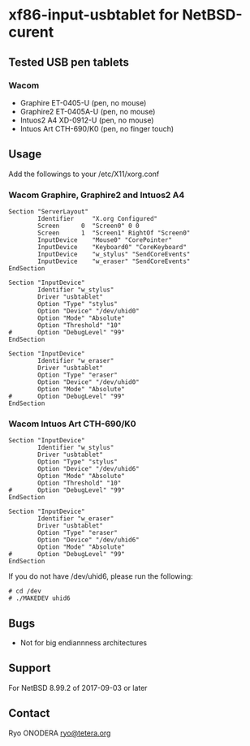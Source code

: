# xf86-input-usbtablet for NetBSD-curent

## Tested USB pen tablets
### Wacom
* Graphire ET-0405-U (pen, no mouse)
* Graphire2 ET-0405A-U (pen, no mouse)
* Intuos2 A4 XD-0912-U (pen, no mouse)
* Intuos Art CTH-690/K0 (pen, no finger touch)

## Usage
Add the followings to your /etc/X11/xorg.conf

### Wacom Graphire, Graphire2 and Intuos2 A4
```
Section "ServerLayout"
        Identifier     "X.org Configured"
        Screen      0  "Screen0" 0 0
        Screen      1  "Screen1" RightOf "Screen0"
        InputDevice    "Mouse0" "CorePointer"
        InputDevice    "Keyboard0" "CoreKeyboard"
        InputDevice    "w_stylus" "SendCoreEvents"
        InputDevice    "w_eraser" "SendCoreEvents"
EndSection

Section "InputDevice"
        Identifier "w_stylus"
        Driver "usbtablet"
        Option "Type" "stylus"
        Option "Device" "/dev/uhid0"
        Option "Mode" "Absolute"
        Option "Threshold" "10"
#       Option "DebugLevel" "99"
EndSection

Section "InputDevice"
        Identifier "w_eraser"
        Driver "usbtablet"
        Option "Type" "eraser"
        Option "Device" "/dev/uhid0"
        Option "Mode" "Absolute"
#       Option "DebugLevel" "99"
EndSection
```

### Wacom Intuos Art CTH-690/K0
```
Section "InputDevice"
        Identifier "w_stylus"
        Driver "usbtablet"
        Option "Type" "stylus"
        Option "Device" "/dev/uhid6"
        Option "Mode" "Absolute"
        Option "Threshold" "10"
#       Option "DebugLevel" "99"
EndSection

Section "InputDevice"
        Identifier "w_eraser"
        Driver "usbtablet"
        Option "Type" "eraser"
        Option "Device" "/dev/uhid6"
        Option "Mode" "Absolute"
#       Option "DebugLevel" "99"
EndSection
```
If you do not have /dev/uhid6, please run the following:
```
# cd /dev
# ./MAKEDEV uhid6
```

## Bugs
* Not for big endiannness architectures

## Support
For NetBSD 8.99.2 of 2017-09-03 or later

## Contact
Ryo ONODERA <ryo@tetera.org>
